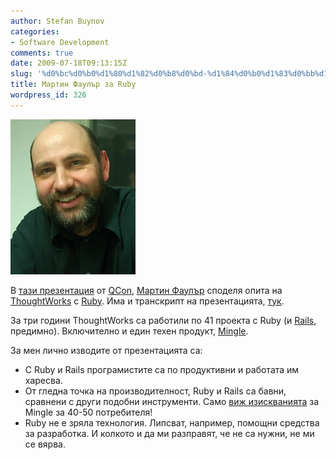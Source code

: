 ```yaml
---
author: Stefan Buynov
categories:
- Software Development
comments: true
date: 2009-07-18T09:13:15Z
slug: '%d0%bc%d0%b0%d1%80%d1%82%d0%b8%d0%bd-%d1%84%d0%b0%d1%83%d0%bb%d1%8a%d1%80-%d0%b7%d0%b0-ruby'
title: Мартин Фаулър за Ruby
wordpress_id: 326
---
```


[![martin_fowler](/images/2009/07/martin_fowler.jpg)](/images/2009/07/martin_fowler.jpg)

В [тази презентация](http://www.infoq.com/presentations/fowler-ruby) от [QCon](http://qcon.infoq.com/), [Мартин Фаулър](http://martinfowler.com) споделя опита на [ThoughtWorks](http://www.thoughtworks.com/) с [Ruby](http://www.ruby-lang.org/). Има и транскрипт на презентацията, [тук](http://martinfowler.com/articles/rubyAtThoughtWorks.html).

За три години ThoughtWorks са работили по 41 проекта с Ruby (и [Rails](http://rubyonrails.org/), предимно). Включително и един техен продукт, [Мingle](http://studios.thoughtworks.com/mingle-agile-project-management).

За мен лично изводите от презентацията са:
	
  * С Ruby и Rails програмистите са по продуктивни и работата им харесва.
  * От гледна точка на производителност, Ruby и Rails са бавни, сравнени с други подобни инструменти. Само [виж изискванията](http://studios.thoughtworks.com/mingle-agile-project-management/2.3/help/system_requirements.html) за Mingle за 40-50 потребителя!
  * Ruby не е зряла технология. Липсват, например, помощни средства за разработка. И колкото и да ми разправят, че не са нужни, не ми се вярва.

